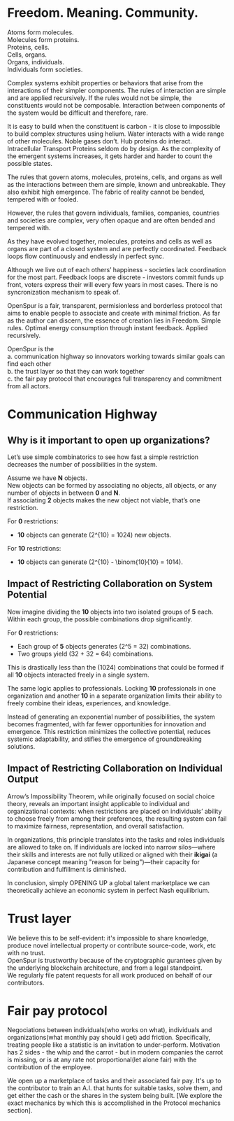 # Freedom. Meaning. Community.

Atoms form molecules.  
Molecules form proteins.  
Proteins, cells.  
Cells, organs.  
Organs, individuals.  
Individuals form societies.  
  
Complex systems exhibit properties or behaviors that arise from the interactions of their simpler components. The rules of interaction are simple and are applied recursively. If the rules would not be simple, the constituents would not be composable. Interaction between components of the system would be difficult and therefore, rare.

It is easy to build when the constituent is carbon - it is close to impossible to build complex structures using helium. Water interacts with a wide range of other molecules. Noble gases don’t. Hub proteins do interact. Intracellular Transport Proteins seldom do by design. As the complexity of the emergent systems increases, it gets harder and harder to count the possible states. 

The rules that govern atoms, molecules, proteins, cells, and organs as well as the interactions between them are simple, known and unbreakable. They also exhibit high emergence. 
The fabric of reality cannot be bended, tempered with or fooled.

However, the rules that govern individuals, families, companies, countries and societies are complex, very often opaque and are often bended and tempered with. 

As they have evolved together, molecules, proteins and cells as well as organs are part of a closed system and are perfectly coordinated. Feedback loops flow continuously and endlessly in perfect sync.

Although we live out of each others’ happiness - societies lack coordination for the most part. Feedback loops are discrete - investors commit funds up front, voters express their will every few years in most cases. There is no syncronization mechanism to speak of.

OpenSpur is a fair, transparent, permisionless and borderless protocol that aims to enable people to associate and create with minimal friction. 
As far as the author can discern, the essence of creation lies in
Freedom. Simple rules. Optimal energy consumption through instant feedback. 
Applied recursively.  

OpenSpur is the   
a. communication highway so innovators working towards similar goals can find each other  
b. the trust layer so that they can work together  
c. the fair pay protocol that encourages full transparency and commitment from all actors.  

# Communication Highway  

## Why is it important to open up organizations?  

Let’s use simple combinatorics to see how fast a simple restriction decreases the number of possibilities in the system.  

Assume we have **N** objects.  
New objects can be formed by associating no objects, all objects, or any number of objects in between **0** and **N**.  
If associating **2** objects makes the new object not viable, that’s one restriction.  

For **0** restrictions:  
- **10** objects can generate \(2^{10} = 1024\) new objects.  

For **10** restrictions:  
- **10** objects can generate \(2^{10} - \binom{10}{10} = 1014\).  

## Impact of Restricting Collaboration on System Potential 

Now imagine dividing the **10** objects into two isolated groups of **5** each. Within each group, the possible combinations drop significantly.  

For **0** restrictions:  
- Each group of **5** objects generates \(2^5 = 32\) combinations.  
- Two groups yield \(32 + 32 = 64\) combinations.  

This is drastically less than the \(1024\) combinations that could be formed if all **10** objects interacted freely in a single system.  

The same logic applies to professionals. Locking **10** professionals in one organization and another **10** in a separate organization limits their ability to freely combine their ideas, experiences, and knowledge.  

Instead of generating an exponential number of possibilities, the system becomes fragmented, with far fewer opportunities for innovation and emergence. This restriction minimizes the collective potential, reduces systemic adaptability, and stifles the emergence of groundbreaking solutions.  

## Impact of Restricting Collaboration on Individual Output  

Arrow’s Impossibility Theorem, while originally focused on social choice theory, reveals an important insight applicable to individual and organizational contexts: when restrictions are placed on individuals’ ability to choose freely from among their preferences, the resulting system can fail to maximize fairness, representation, and overall satisfaction.  

In organizations, this principle translates into the tasks and roles individuals are allowed to take on. If individuals are locked into narrow silos—where their skills and interests are not fully utilized or aligned with their **ikigai** (a Japanese concept meaning "reason for being")—their capacity for contribution and fulfillment is diminished.  

In conclusion, simply OPENING UP a global talent marketplace we can theoretically achieve an economic system in perfect Nash equilibrium.

# Trust layer

We believe this to be self-evident: it's impossible to share knowledge, produce novel intellectual property or contribute source-code, work, etc with no trust.  
OpenSpur is trustworthy because of the cryptographic gurantees given by the underlying blockchain architecture, and from a legal standpoint.  
We regularly file patent requests for all work produced on behalf of our contributors.

# Fair pay protocol

Negociations between individuals(who works on what), individuals and organizations(what monthly pay should i get) add friction. Specifically, treating people like a statistic is an invitation to under-perform. Motivation has 2 sides - the whip and the carrot - but in modern companies the carrot is missing, or is at any rate not proportional(let alone fair) with the contribution of the employee.

We open up a marketplace of tasks and their associated fair pay. It's up to the contributor to train an A.I. that hunts for suitable tasks, solve them, and get either the cash or the shares in the system being built. [We explore the exact mechanics by which this is accomplished in the Protocol mechanics section].